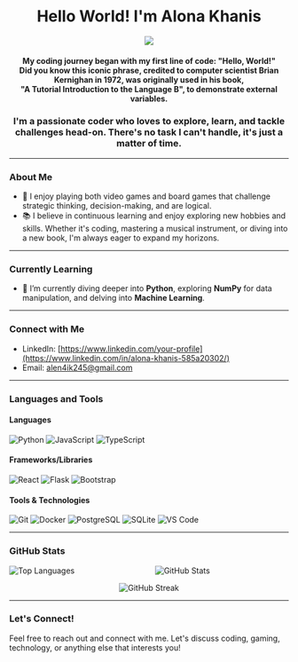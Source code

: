 <h1 align="center">Hello World! I'm Alona Khanis</h1>

<p align="center">
  <img src="https://media1.tenor.com/m/kxZgL7zPf0EAAAAC/hello-world-seytonic.gif">
</p>

<h4 align="center">My coding journey began with my first line of code: "Hello, World!"<br /> Did you know this iconic phrase, credited to computer scientist Brian Kernighan in 1972, was originally used in his book,<br /> "A Tutorial Introduction to the Language B", to demonstrate external variables.</h4>

<h3 align="center">I'm a passionate coder who loves to explore, learn, and tackle challenges head-on. There's no task I can't handle, it's just a matter of time.</h3>

---

### About Me

- 🎲 I enjoy playing both video games and board games that challenge strategic thinking, decision-making, and are logical.
- 📚 I believe in continuous learning and enjoy exploring new hobbies and skills. Whether it's coding, mastering a musical instrument, or diving into a new book, I'm always eager to expand my horizons.

---

### Currently Learning

- 🌱 I’m currently diving deeper into **Python**, exploring **NumPy** for data manipulation, and delving into **Machine Learning**.

---

### Connect with Me

- LinkedIn: [https://www.linkedin.com/your-profile](https://www.linkedin.com/in/alona-khanis-585a20302/)
- Email: alen4ik245@gmail.com

---

### Languages and Tools

#### Languages

![Python](https://img.shields.io/badge/-Python-blue?style=flat-square&logo=python&logoColor=white)
![JavaScript](https://img.shields.io/badge/-JavaScript-yellow?style=flat-square&logo=javascript&logoColor=white)
![TypeScript](https://img.shields.io/badge/-TypeScript-blue?style=flat-square&logo=typescript&logoColor=white)

#### Frameworks/Libraries

![React](https://img.shields.io/badge/-React-blue?style=flat-square&logo=react&logoColor=white)
![Flask](https://img.shields.io/badge/-Flask-black?style=flat-square&logo=flask&logoColor=white)
![Bootstrap](https://img.shields.io/badge/-Bootstrap-purple?style=flat-square&logo=bootstrap&logoColor=white)

#### Tools & Technologies

![Git](https://img.shields.io/badge/-Git-black?style=flat-square&logo=git&logoColor=white)
![Docker](https://img.shields.io/badge/-Docker-blue?style=flat-square&logo=docker&logoColor=white)
![PostgreSQL](https://img.shields.io/badge/-PostgreSQL-blue?style=flat-square&logo=postgresql&logoColor=white)
![SQLite](https://img.shields.io/badge/-SQLite-blue?style=flat-square&logo=sqlite&logoColor=white)
![VS Code](https://img.shields.io/badge/-VS%20Code-blue?style=flat-square&logo=visual-studio-code&logoColor=white)

---

### GitHub Stats

<p align="center">
  <img align="left" src="https://github-readme-stats.vercel.app/api/top-langs/?username=alenakhanis&layout=compact&hide=html" alt="Top Languages">
  <img align="center" src="https://github-readme-stats.vercel.app/api?username=alenakhanis&show_icons=true&line_height=27" alt="GitHub Stats">
</p>

<p align="center">
  <img src="https://github-readme-streak-stats.herokuapp.com/?user=alenakhanis" alt="GitHub Streak">
</p>

---

### Let's Connect!

Feel free to reach out and connect with me. Let's discuss coding, gaming, technology, or anything else that interests you!
